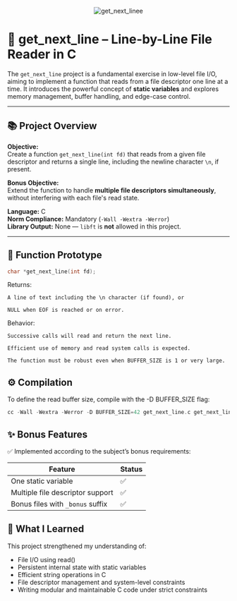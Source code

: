 <div align="center">
  
  ![get_next_linee](https://raw.githubusercontent.com/xSilverWasHere/42-project-badges/refs/heads/main/covers/cover-get_next_line-bonus.png)
</div>

# 📄 get_next_line – Line-by-Line File Reader in C

The `get_next_line` project is a fundamental exercise in low-level file I/O, aiming to implement a function that reads from a file descriptor one line at a time. It introduces the powerful concept of **static variables** and explores memory management, buffer handling, and edge-case control.

---

## 📚 Project Overview

**Objective:**  
Create a function `get_next_line(int fd)` that reads from a given file descriptor and returns a single line, including the newline character `\n`, if present.

**Bonus Objective:**  
Extend the function to handle **multiple file descriptors simultaneously**, without interfering with each file's read state.

**Language:** C  
**Norm Compliance:** Mandatory (`-Wall -Wextra -Werror`)  
**Library Output:** None — `libft` is **not** allowed in this project.

---

## 🔧 Function Prototype

```c
char *get_next_line(int fd);
```

Returns:

    A line of text including the \n character (if found), or

    NULL when EOF is reached or on error.

Behavior:

    Successive calls will read and return the next line.

    Efficient use of memory and read system calls is expected.

    The function must be robust even when BUFFER_SIZE is 1 or very large.

## ⚙️ Compilation

To define the read buffer size, compile with the -D BUFFER_SIZE flag:

```c
cc -Wall -Wextra -Werror -D BUFFER_SIZE=42 get_next_line.c get_next_line_utils.c
```
## ✨ Bonus Features

✅ Implemented according to the subject’s bonus requirements:

| Feature                          | Status |
| -------------------------------- | ------ |
| One static variable              | ✅      |
| Multiple file descriptor support | ✅      |
| Bonus files with `_bonus` suffix | ✅      |

## 🎯 What I Learned

This project strengthened my understanding of:

   - File I/O using read()
   - Persistent internal state with static variables
   - Efficient string operations in C
   - File descriptor management and system-level constraints
   - Writing modular and maintainable C code under strict constraints
